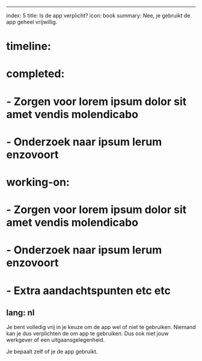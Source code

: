 
---
index: 5
title: Is de app verplicht?
icon: book
summary: Nee, je gebruikt de app geheel vrijwillig. 
# timeline:
#   completed:
#     - Zorgen voor lorem ipsum dolor sit amet vendis molendicabo
#     - Onderzoek naar ipsum lerum enzovoort
#   working-on:
#     - Zorgen voor lorem ipsum dolor sit amet vendis molendicabo
#     - Onderzoek naar ipsum lerum enzovoort
#     - Extra aandachtspunten etc etc
lang: nl
---

Je bent volledig vrij in je keuze om de app wel of niet te gebruiken. Niemand kan je dus verplichten de om app te gebruiken. Dus ook niet jouw werkgever of een uitgaansgelegenheid.

Je bepaalt zelf of je de app gebruikt. 